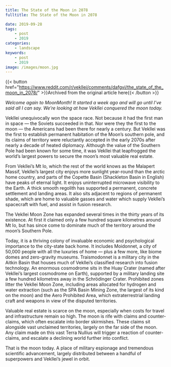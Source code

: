 ```yaml
---
title: The State of the Moon in 2078
fulltitle: The State of the Moon in 2078

date: 2019-09-28
tags:
    - post
    - 2019
categories:
    - landscape
keywords:
    - post
    - 2019
image: /images/moon.jpg
---
```

{{< button href="https://www.reddit.com/r/vekllei/comments/dafgvi/the_state_of_the_moon_in_2078/" >}}Archived from the original article here{{< /button >}}

*Welcome again to MoonMonth! It started a week ago and will go until I’ve said all I can say. We’re looking at how Vekllei conquered the moon today.*

Vekllei unequivocally won the space race. Not because it had the first man in space — the Soviets succeeded in that. Nor were they the first to the moon — the Americans had been there for nearly a century. But Vekllei was the first to establish permanent habitation of the Moon’s southern pole, and its claims of territory were reluctantly accepted in the early 2070s after nearly a decade of heated diplomacy. Although the value of the Southern Pole had been known for some time, it was Vekllei that leapfrogged the world’s largest powers to secure the moon’s most valuable real estate.

From Vekllei’s Mt Io, which the rest of the world knows as the Malapert Massif, Vekllei’s largest city enjoys more sunlight year-round than the arctic home country, and parts of the Copette Basin (Shackleton Basin in English) have peaks of eternal light. It enjoys uninterrupted microwave visibility to the Earth. A thick smooth regolith has supported a permanent, concrete settlement and landing areas. It also sits adjacent to regions of permanent shade, which are home to valuable gasses and water which supply Vekllei’s spacecraft with fuel, and assist in fusion research.

The Vekllei Moon Zone has expanded several times in the thirty years of its existence. At first it claimed only a few hundred square kilometres around Mt Io, but has since come to dominate much of the territory around the moon’s Southern Pole.

Today, it is a thriving colony of invaluable economic and psychological importance to the city-state back home. It includes Moidonnet, a city of 50,000 people with all the luxuries of home — plus a few more, like biome domes and zero-gravity museums. Traismodonnet is a military city in the Aitkin Basin that houses much of Vekllei’s classified research into fusion technology. An enormous cosmodrome sits in the Huay Crater (named after Vekllei’s largest cosmodrome on Earth), supported by a military landing site a few hundred kilometres away in the Schrödinger Crater. Prohibited zones litter the Vekllei Moon Zone, including areas allocated for hydrogen and water extraction (such as the SPA Basin Mining Zone, the largest of its kind on the moon) and the Aero Prohibited Area, which extraterrestrial landing craft and weapons in view of the disputed territories.

Valuable real estate is scarce on the moon, especially when costs for travel and infrastructure remain so high. The moon is rife with claims and counter-claims, which often escalate into border skirmishes. These claims sit alongside vast unclaimed territories, largely on the far side of the moon. Any claim made on this vast Terra Nullius will trigger a reaction of counter-claims, and escalate a declining world further into conflict.

That is the moon today. A place of military espionage and tremendous scientific advancement, largely distributed between a handful of superpowers and Vekllei’s jewel in orbit.
